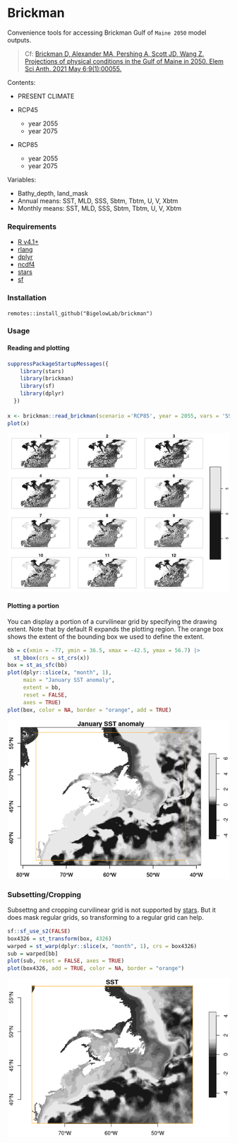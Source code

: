 Brickman
================

Convenience tools for accessing Brickman Gulf of `Maine 2050` model
outputs.

> Cf: [Brickman D, Alexander MA, Pershing A, Scott JD, Wang Z.
> Projections of physical conditions in the Gulf of Maine in 2050. Elem
> Sci Anth. 2021 May
> 6;9(1):00055.](https://online.ucpress.edu/elementa/article/9/1/00055/116900/Projections-of-physical-conditions-in-the-Gulf-of)

Contents:

- PRESENT CLIMATE

- RCP45

  - year 2055
  - year 2075

- RCP85

  - year 2055
  - year 2075

Variables:

- Bathy_depth, land_mask
- Annual means: SST, MLD, SSS, Sbtm, Tbtm, U, V, Xbtm
- Monthly means: SST, MLD, SSS, Sbtm, Tbtm, U, V, Xbtm

### Requirements

- [R v4.1+](https://R-project.org)
- [rlang](https://CRAN.R-project.org/package=rlang)
- [dplyr](https://CRAN.R-project.org/package=dplyr)
- [ncdf4](https://CRAN.R-project.org/package=ncdf4)
- [stars](https://CRAN.R-project.org/package=stars)
- [sf](https://CRAN.R-project.org/package=sf)

### Installation

    remotes::install_github("BigelowLab/brickman")

### Usage

#### Reading and plotting

``` r
suppressPackageStartupMessages({
    library(stars)
    library(brickman)
    library(sf)
    library(dplyr)
  })

x <- brickman::read_brickman(scenario ='RCP85', year = 2055, vars = 'SST', interval = "mon")
plot(x)
```

![](README_files/figure-gfm/unnamed-chunk-1-1.png)<!-- -->

#### Plotting a portion

You can display a portion of a curvilinear grid by specifying the
drawing extent. Note that by default R expands the plotting region. The
orange box shows the extent of the bounding box we used to define the
extent.

``` r
bb = c(xmin = -77, ymin = 36.5, xmax = -42.5, ymax = 56.7) |>
  st_bbox(crs = st_crs(x)) 
box = st_as_sfc(bb)  
plot(dplyr::slice(x, "month", 1), 
     main = "January SST anomaly", 
     extent = bb, 
     reset = FALSE,
     axes = TRUE)
plot(box, color = NA, border = "orange", add = TRUE)
```

![](README_files/figure-gfm/unnamed-chunk-2-1.png)<!-- -->

### Subsetting/Cropping

Subsettng and cropping curvilinear grid is not supported by
[stars](https://CRAN.R-project.org/package=stars). But it does mask
regular grids, so transforming to a regular grid can help.

``` r
sf::sf_use_s2(FALSE)
box4326 = st_transform(box, 4326)
warped = st_warp(dplyr::slice(x, "month", 1), crs = box4326)
sub = warped[bb]
plot(sub, reset = FALSE, axes = TRUE)
plot(box4326, add = TRUE, color = NA, border = "orange")
```

![](README_files/figure-gfm/unnamed-chunk-3-1.png)<!-- -->
